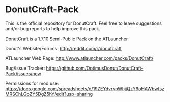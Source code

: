 DonutCraft-Pack
===============

This is the official repository for DonutCraft. Feel free to leave suggestions and/or bug reports to help improve this pack.


DonutCraft is a 1.7.10 Semi-Public Pack on the ATLauncher

Donut's Website/Forums: http://reddit.com/r/donutcraft

ATLauncher Web Page: 
http://www.atlauncher.com/packs/DonutCraft/

Bug/Issue Tracker: 
https://github.com/OptimusDonut/DonutCraft-Pack/issues/new

Permissions for mod use: 
https://docs.google.com/spreadsheets/d/19ZEYdvrvpWhjjQzY9oHAWbwfszMRSChLGbZY5DgZ5hY/edit?usp=sharing


